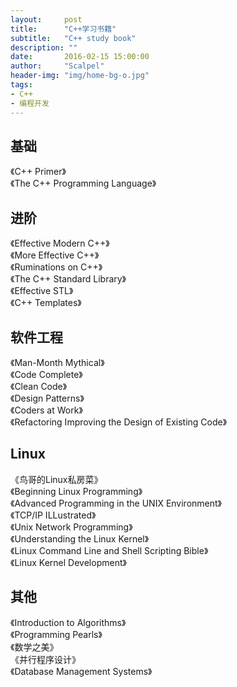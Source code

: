 ```yaml
---
layout:     post
title:      "C++学习书籍"
subtitle:   "C++ study book"
description: ""
date:       2016-02-15 15:00:00
author:     "Scalpel"
header-img: "img/home-bg-o.jpg"
tags:
- C++
- 编程开发
---
```

基础
---
《C++ Primer》  
《The C++ Programming Language》  

进阶  
---
《Effective Modern C++》  
《More Effective C++》  
《Ruminations on C++》  
《The C++ Standard Library》  
《Effective STL》  
《C++ Templates》  

软件工程  
---
《Man-Month Mythical》  
《Code Complete》  
《Clean Code》  
《Design Patterns》  
《Coders at Work》  
《Refactoring Improving the Design of Existing Code》  

Linux
---
《鸟哥的Linux私房菜》  
《Beginning Linux Programming》  
《Advanced Programming in the UNIX Environment》  
《TCP/IP ILLustrated》  
《Unix Network Programming》  
《Understanding the Linux Kernel》  
《Linux Command Line and Shell Scripting Bible》  
《Linux Kernel Development》  

其他
---
《Introduction to Algorithms》  
《Programming Pearls》  
《数学之美》  
《并行程序设计》  
《Database Management Systems》  




